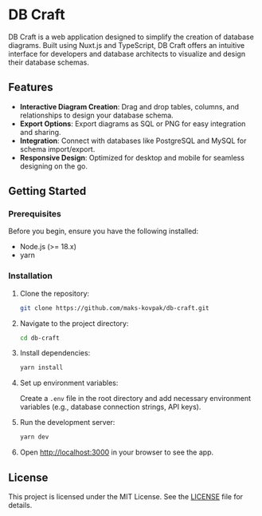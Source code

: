# DB Craft

DB Craft is a web application designed to simplify the creation of database diagrams. Built using
Nuxt.js and TypeScript, DB Craft offers an intuitive interface for developers and database
architects to visualize and design their database schemas.

## Features

- **Interactive Diagram Creation**: Drag and drop tables, columns, and relationships to design your
  database schema.
- **Export Options**: Export diagrams as SQL or PNG for easy integration and sharing.
- **Integration**: Connect with databases like PostgreSQL and MySQL for schema import/export.
- **Responsive Design**: Optimized for desktop and mobile for seamless designing on the go.

## Getting Started

### Prerequisites

Before you begin, ensure you have the following installed:

- Node.js (>= 18.x)
- yarn

### Installation

1. Clone the repository:

   ```bash
   git clone https://github.com/maks-kovpak/db-craft.git
   ```

2. Navigate to the project directory:

   ```bash
   cd db-craft
   ```

3. Install dependencies:

   ```bash
   yarn install
   ```

4. Set up environment variables:

   Create a `.env` file in the root directory and add necessary environment variables (e.g.,
   database connection strings, API keys).

5. Run the development server:

   ```bash
   yarn dev
   ```

6. Open [http://localhost:3000](http://localhost:3000) in your browser to see the app.

## License

This project is licensed under the MIT License. See the [LICENSE](LICENSE) file for details.
